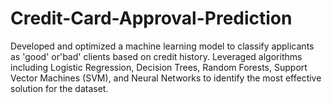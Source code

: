 # Credit-Card-Approval-Prediction

Developed and optimized a machine learning model to classify applicants as 'good' or'bad' clients based on credit
history. Leveraged algorithms including Logistic Regression, Decision Trees, Random Forests, Support Vector
Machines (SVM), and Neural Networks to identify the most effective solution for the dataset.
